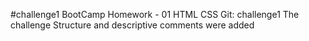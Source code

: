 #challenge1
BootCamp Homework - 01 HTML CSS Git: challenge1
The challenge
Structure and descriptive comments were added

<!-- Header -->

<!-- Main content -->

<!-- Additional indirect content -->

<!-- Page footer -->

